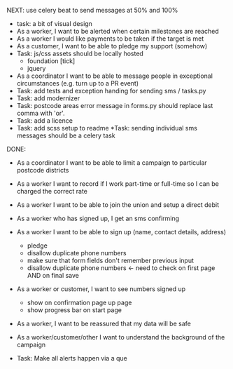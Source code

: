 NEXT: use celery beat to send messages at 50% and 100%
* task: a bit of visual design
* As a worker, I want to be alerted when certain milestones are reached
* As a worker I would like payments to be taken if the target is met
* As a customer, I want to be able to pledge my support (somehow)
* Task: js/css assets should be locally hosted
  - foundation [tick]
  - jquery
* As a coordinator I want to be able to message people in exceptional circumstances (e.g. turn up to a PR event)
* Task: add tests and exception handing for sending sms / tasks.py
* Task: add modernizer
* Task: postcode areas error message in forms.py should replace last comma with 'or'.
* Task: add a licence
* Task: add scss setup to readme
*Task: sending individual sms messages should be a celery task

DONE:

* As a coordinator I want to be able to limit a campaign to particular postcode districts
* As a worker I want to record if I work part-time or full-time so I can be charged the correct rate
* As a worker I want to be able to join the union and setup a direct debit
* As a worker who has signed up, I get an sms confirming
* As a worker I want to be able to sign up (name, contact details, address)
  - pledge
  - disallow duplicate phone numbers
  - make sure that form fields don't remember previous input
  - disallow duplicate phone numbers <- need to check on first page AND on final save

* As a worker or customer, I want to see numbers signed up
  - show on confirmation page up page 
  - show progress bar on start page

* As a worker, I  want to be reassured that my data will be safe
* As a worker/customer/other I want to understand the background of the campaign
* Task: Make all alerts happen via a que